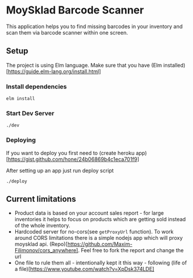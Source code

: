 # MoySklad Barcode Scanner
This application helps you to find missing barcodes in your inventory and scan them via barcode scanner within one screen.

## Setup
The project is using Elm language. Make sure that you have (Elm installed)[https://guide.elm-lang.org/install.html]

### Install dependencies
```
elm install
```

### Start Dev Server
```
./dev
```

### Deploying
If you want to deploy you first need to (create heroku app)[https://gist.github.com/hone/24b06869b4c1eca701f9]

After setting up an app just run deploy script
```
./deploy
```


## Current limitations
- Product data is based on your account sales report - for large inventories it helps to focus on products which are getting sold instead of the whole inventory.
- Hardcoded server for no-cors(see `getProxyUrl` function). To work around CORS limitations there is a simple nodejs app which will proxy moysklad api. (Repo)[https://github.com/Maxim-Filimonov/cors_anywhere]. Feel free to fork the report and change the url
- One file to rule them all - intentionally kept it this way - following (life of a file)[https://www.youtube.com/watch?v=XpDsk374LDE]

